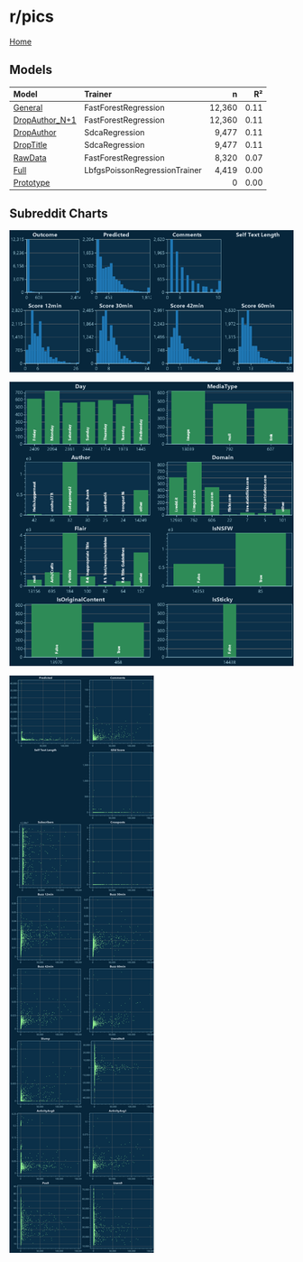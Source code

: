 # r/pics

[Home](../index.md)

## Models

|Model|Trainer|n|R²|
|:---|:---|---:|---:|
|[General](models/hunch_pics_General.md)|FastForestRegression|12,360|0.11|
|[DropAuthor_N+1](models/hunch_pics_DropAuthor_N+1.md)|FastForestRegression|12,360|0.11|
|[DropAuthor](models/hunch_pics_DropAuthor.md)|SdcaRegression|9,477|0.11|
|[DropTitle](models/hunch_pics_DropTitle.md)|SdcaRegression|9,477|0.11|
|[RawData](models/hunch_pics_RawData.md)|FastForestRegression|8,320|0.07|
|[Full](models/hunch_pics_Full.md)|LbfgsPoissonRegressionTrainer|4,419|0.00|
|[Prototype](models/hunch_pics_Prototype.md)||0|0.00|

## Subreddit Charts

![r/pics Distributions](../images/hunch_pics_Distributions.png "r/pics Distributions")

![r/pics Categorical](../images/hunch_pics_Catagorical.png "r/pics Categorical")

![r/pics Correlation](../images/hunch_pics_Correlations.png "r/pics Correlation")

